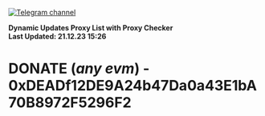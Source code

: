 [![Telegram channel](https://img.shields.io/endpoint?url=https://runkit.io/damiankrawczyk/telegram-badge/branches/master?url=https://t.me/n4z4v0d)](https://t.me/n4z4v0d) 

**Dynamic Updates Proxy List with Proxy Checker**  
**Last Updated: 21.12.23 15:26**

# DONATE (_any evm_) - 0xDEADf12DE9A24b47Da0a43E1bA70B8972F5296F2

